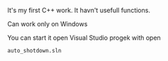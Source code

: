 It's my first C++ work. It havn't usefull functions.

Can work only on Windows

You can start it open Visual Studio progek with open 
```
auto_shotdown.sln
```
